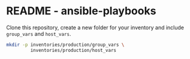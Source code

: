 # README - ansible-playbooks

Clone this repository, create a new folder for your inventory and include `group_vars`
and `host_vars`.

```bash
mkdir -p inventories/production/group_vars \
		 inventories/production/host_vars
```


